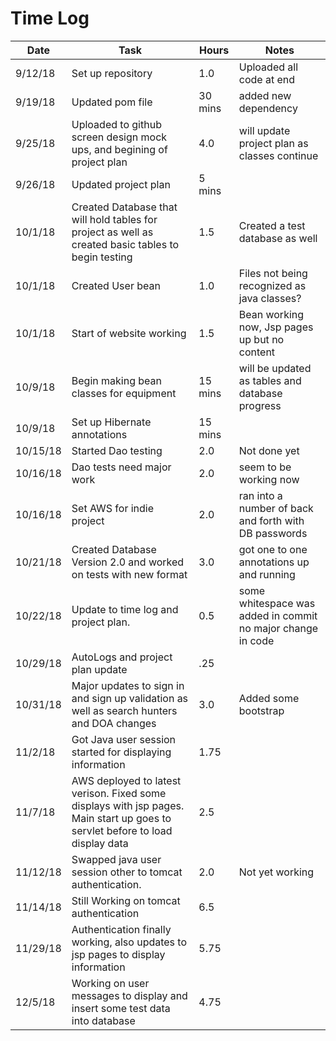 # Time Log

| Date | Task | Hours | Notes|
|------|------|-------|------|
| 9/12/18| Set up  repository | 1.0 | Uploaded all code at end  |
| 9/19/18| Updated pom file | 30 mins | added new dependency  |
| 9/25/18| Uploaded to github screen design mock ups, and begining of project plan | 4.0 | will update project plan as classes continue  |
| 9/26/18| Updated project plan | 5 mins |   |
| 10/1/18| Created Database that will hold tables for project as well as created basic tables to begin testing | 1.5 | Created a test database as well  |
| 10/1/18| Created User bean | 1.0 | Files not being recognized as java classes?  |
| 10/1/18| Start of website working | 1.5 | Bean working now, Jsp pages up but no content  |
| 10/9/18| Begin making bean classes for equipment | 15 mins | will be updated as tables and database progress  |
| 10/9/18| Set up Hibernate annotations | 15 mins |  |
| 10/15/18| Started Dao testing | 2.0 | Not done yet |
| 10/16/18| Dao tests need major work | 2.0 | seem to be working now |
| 10/16/18| Set AWS for indie project | 2.0 | ran into a number of back and forth with DB passwords |
| 10/21/18| Created Database Version 2.0 and worked on tests with new format | 3.0 | got one to one annotations up and running |
| 10/22/18| Update to time log and project plan. | 0.5 | some whitespace was added in commit no major change in code |
| 10/29/18| AutoLogs and project plan update | .25 |  |
| 10/31/18| Major updates to sign in and sign up validation as well as search hunters and DOA changes| 3.0 | Added some bootstrap |
| 11/2/18| Got Java user session started for displaying information | 1.75 |  |
| 11/7/18| AWS deployed to latest verison. Fixed some displays with jsp pages. Main start up goes to servlet before to load display data | 2.5 |  |
| 11/12/18| Swapped java user session other to tomcat authentication. | 2.0 | Not yet working |
| 11/14/18| Still Working on tomcat authentication | 6.5 |  |
| 11/29/18| Authentication finally working, also updates to jsp pages to display information | 5.75 |  |
| 12/5/18| Working on user messages to display and insert some test data into database | 4.75 |  |
